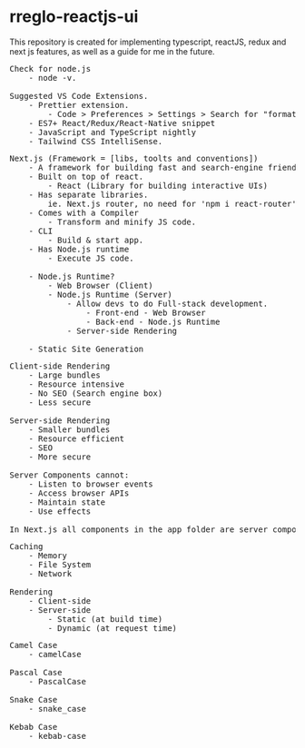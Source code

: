 # rreglo-reactjs-ui

This repository is created for implementing typescript, reactJS, redux and next js features, as well as a guide for me in the future.

<pre>
Check for node.js
    - node -v.

Suggested VS Code Extensions.
    - Prettier extension.
        - Code > Preferences > Settings > Search for "format on save".
    - ES7+ React/Redux/React-Native snippet
    - JavaScript and TypeScript nightly
    - Tailwind CSS IntelliSense.
</pre>

<pre>
Next.js (Framework = [libs, toolts and conventions])
    - A framework for building fast and search-engine friendly applications
    - Built on top of react.
        - React (Library for building interactive UIs)
    - Has separate libraries.
        ie. Next.js router, no need for 'npm i react-router'.
    - Comes with a Compiler
        - Transform and minify JS code.
    - CLI
        - Build & start app.
    - Has Node.js runtime
        - Execute JS code.

    - Node.js Runtime?
        - Web Browser (Client)
        - Node.js Runtime (Server)
            - Allow devs to do Full-stack development.
                - Front-end - Web Browser
                - Back-end - Node.js Runtime
            - Server-side Rendering
    
    - Static Site Generation
</pre>

<pre>
Client-side Rendering
    - Large bundles
    - Resource intensive
    - No SEO (Search engine box)
    - Less secure

Server-side Rendering
    - Smaller bundles
    - Resource efficient
    - SEO
    - More secure

Server Components cannot:
    - Listen to browser events
    - Access browser APIs
    - Maintain state
    - Use effects

In Next.js all components in the app folder are server components by default.
</pre>

<pre>
Caching
    - Memory
    - File System
    - Network

Rendering
    - Client-side
    - Server-side
        - Static (at build time)
        - Dynamic (at request time)
</pre>

<pre>
Camel Case
    - camelCase

Pascal Case
    - PascalCase

Snake Case
    - snake_case

Kebab Case
    - kebab-case
</pre>
